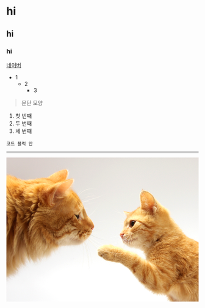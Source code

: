 # hi
## hi
### hi
[네이버](naver.com)

+ 1
  + 2
    + 3

 >문단 모양

1. 첫 번째
2. 두 번째
3. 세 번째

```
코드 블럭 안
```

* * *

<img path="" height="" src="./png/170719_cat01.png"></img>

